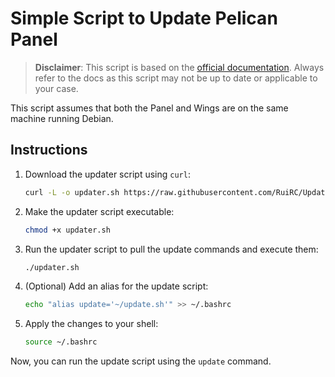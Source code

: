 # Simple Script to Update Pelican Panel

> **Disclaimer**: This script is based on the [official documentation](https://pelican.dev/docs/). Always refer to the docs as this script may not be up to date or applicable to your case.

This script assumes that both the Panel and Wings are on the same machine running Debian.

## Instructions

1. Download the updater script using `curl`:

    ```bash
    curl -L -o updater.sh https://raw.githubusercontent.com/RuiRC/Update-Pelican/main/updater.sh
    ```

2. Make the updater script executable:

    ```bash
    chmod +x updater.sh
    ```

3. Run the updater script to pull the update commands and execute them:

    ```bash
    ./updater.sh
    ```

4. (Optional) Add an alias for the update script:

    ```bash
    echo "alias update='~/update.sh'" >> ~/.bashrc
    ```

5. Apply the changes to your shell:

    ```bash
    source ~/.bashrc
    ```

Now, you can run the update script using the `update` command.
